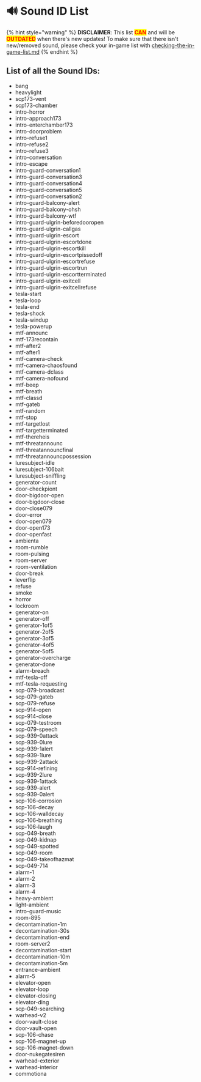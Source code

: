 # 🔊 Sound ID List

{% hint style="warning" %}
**DISCLAIMER**: This list <mark style="color:red;">**CAN**</mark> and will be <mark style="color:red;">**OUTDATED**</mark> when there's new updates! To make sure that there isn't new/removed sound, please check your in-game list with [checking-the-in-game-list.md](support/checking-the-in-game-list.md "mention")
{% endhint %}

## List of all the Sound IDs:

* bang
* heavylight
* scp173-vent
* scp173-chamber
* intro-horror
* intro-approach173
* intro-enterchamber173
* intro-doorproblem
* intro-refuse1
* intro-refuse2
* intro-refuse3
* intro-conversation
* intro-escape
* intro-guard-conversation1
* intro-guard-conversation3
* intro-guard-conversation4
* intro-guard-conversation5
* intro-guard-conversation2
* intro-guard-balcony-alert
* intro-guard-balcony-ohsh
* intro-guard-balcony-wtf
* intro-guard-ulgrin-beforedooropen
* intro-guard-ulgrin-callgas
* intro-guard-ulgrin-escort
* intro-guard-ulgrin-escortdone
* intro-guard-ulgrin-escortkill
* intro-guard-ulgrin-escortpissedoff
* intro-guard-ulgrin-escortrefuse
* intro-guard-ulgrin-escortrun
* intro-guard-ulgrin-escortterminated
* intro-guard-ulgrin-exitcell
* intro-guard-ulgrin-exitcellrefuse
* tesla-start
* tesla-loop
* tesla-end
* tesla-shock
* tesla-windup
* tesla-powerup
* mtf-announc
* mtf-173recontain
* mtf-after2
* mtf-after1
* mtf-camera-check
* mtf-camera-chaosfound
* mtf-camera-dclass
* mtf-camera-nofound
* mtf-beep
* mtf-breath
* mtf-classd
* mtf-gateb
* mtf-random
* mtf-stop
* mtf-targetlost
* mtf-targetterminated
* mtf-thereheis
* mtf-threatannounc
* mtf-threatannouncfinal
* mtf-threatannouncpossession
* luresubject-idle
* luresubject-106bait
* luresubject-sniffling
* generator-count
* door-checkpiont
* door-bigdoor-open
* door-bigdoor-close
* door-close079
* door-error
* door-open079
* door-open173
* door-openfast
* ambienta
* room-rumble
* room-pulsing
* room-server
* room-ventilation
* door-break
* leverflip
* refuse
* smoke
* horror
* lockroom
* generator-on
* generator-off
* generator-1of5
* generator-2of5
* generator-3of5
* generator-4of5
* generator-5of5
* generator-overcharge
* generator-done
* alarm-breach
* mtf-tesla-off
* mtf-tesla-requesting
* scp-079-broadcast
* scp-079-gateb
* scp-079-refuse
* scp-914-open
* scp-914-close
* scp-079-testroom
* scp-079-speech
* scp-939-0attack
* scp-939-0lure
* scp-939-1alert
* scp-939-1lure
* scp-939-2attack
* scp-914-refining
* scp-939-2lure
* scp-939-1attack
* scp-939-alert
* scp-939-0alert
* scp-106-corrosion
* scp-106-decay
* scp-106-walldecay
* scp-106-breathing
* scp-106-laugh
* scp-049-breath
* scp-049-kidnap
* scp-049-spotted
* scp-049-room
* scp-049-takeofhazmat
* scp-049-714
* alarm-1
* alarm-2
* alarm-3
* alarm-4
* heavy-ambient
* light-ambient
* intro-guard-music
* room-895
* decontamination-1m
* decontamination-30s
* decontamination-end
* room-server2
* decontamination-start
* decontamination-10m
* decontamination-5m
* entrance-ambient
* alarm-5
* elevator-open
* elevator-loop
* elevator-closing
* elevator-ding
* scp-049-searching
* warhead-v2
* door-vault-close
* door-vault-open
* scp-106-chase
* scp-106-magnet-up
* scp-106-magnet-down
* door-nukegatesiren
* warhead-exterior
* warhead-interior
* commotiona
